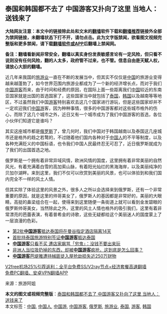  <h2>泰国和韩国都不去了 中国游客又扑向了这里 当地人：送钱来了</h2> <p class="notice"><b>大陆网友注意：本文中的链接除此处和文末的<a href="https://github.com/bannedbook/fanqiang" >翻墙</a>软件下载和<a href="https://github.com/killgcd/justmysocks/blob/master/README.md">翻墙推荐</a>链接外全部为禁网链接，未翻墙状态下打不开，请勿点击。此为文字版禁闻，欲看图文视频完整版和更多禁闻，请下载<a href="https://github.com/bannedbook/fanqiang">翻墙软件或APP</a>后翻墙上禁闻网。</p><p>备注：翻墙看新闻非常安全，翻墙以真实身份发表敏感言论有一定风险，但只看不说则没有任何风险，翻的人太多，政府管不过来，也不管。信息自由是天赋人权，请放心大胆的翻墙。</b></p>  <div class="entry"> <p id="conimg">近几年来我国的<a href="https://www.bannedbook.org/bnews/tag/%e6%97%85%e6%b8%b8%e4%b8%9a/" class="st_tag internal_tag" rel="tag" title="标签 旅游业 下的日志">旅游业</a>一直在不断的发展当中，但其实不仅仅是<span class='wp_keywordlink_affiliate'><a href="https://www.bannedbook.org/" title="中国" target="_blank">中国</a></span>的旅游业变得越来越蓬勃了，如今世界范围内旅游业都成为了一个新的经济增长点，而对于我们<a href="https://www.bannedbook.org/bnews/tag/%e4%b8%ad%e5%9b%bd%e6%b8%b8%e5%ae%a2/" class="st_tag internal_tag" rel="tag" title="标签 中国游客 下的日志">中国游客</a>而来，由于时间和经费的原因，在国际上面一些距离我们<a href="https://www.bannedbook.org/bnews/tag/%E4%B8%AD%E5%9B%BD/" class="st_tag internal_tag" rel="tag" title="标签 中国 下的日志">中国</a>较近的东南亚国家就是出国的首选国家了，这些国家当中就包括了<a href="https://www.bannedbook.org/bnews/tag/%e6%b3%b0%e5%9b%bd/" class="st_tag internal_tag" rel="tag" title="标签 泰国 下的日志">泰国</a>，<a href="https://www.bannedbook.org/bnews/tag/%e9%9f%a9%e5%9b%bd/" class="st_tag internal_tag" rel="tag" title="标签 韩国 下的日志">韩国</a>以及越南等等地区，不过虽然我们中国<a href="https://www.bannedbook.org/bnews/tag/%E6%B8%B8%E5%AE%A2/" class="st_tag internal_tag" rel="tag" title="标签 游客 下的日志">游客</a>特别喜欢去这几个国家进行游玩，但是这些国家却并不一定欢迎我们<a href="https://www.bannedbook.org/bnews/tag/%E4%B8%AD%E5%9B%BD%E6%B8%B8/" class="st_tag internal_tag" rel="tag" title="标签 中国游 下的日志">中国游</a>客，因为种种事情，很多的中国游客都对这些城市格外的伤心，而除了这几个城市之外，近日又有一个城市成为了我们中国游客的首选，各位小伙伴们知道它是谁吗？</p> <p>其实这座城市都是<a href="https://www.bannedbook.org/bnews/tag/%e4%bf%84%e7%bd%97%e6%96%af/" class="st_tag internal_tag" rel="tag" title="标签 俄罗斯 下的日志">俄罗斯</a>了，曾几何时，我们中国对于韩国越南以及泰国这几座城市还是格外的趋之若鹜的，不过随着他们国内各种对于<a href="https://www.bannedbook.org/bnews/tag/%e4%b8%ad%e5%9b%bd%e4%ba%ba/" class="st_tag internal_tag" rel="tag" title="标签 中国人 下的日志">中国人</a>的不平等制度，以及各种充满贬义的中国标语，也令我们中国人民最终忍无可忍了，近日俄罗斯就成为了我们的出国首选之地。</p>  <p>俄罗斯是一个拥有着非常异域风情，欧洲风情的国度，这里拥有着非常美丽的自然风光，有着充满着白雪的高加索山脉，有着阳光灿烂的黑海海岸，以及美丽纯净的贝加尔湖畔。来到这里，我们不仅可以欣赏到美丽的风景，也可以体验到和我们国内完全不一样的风土人情。</p> <p>但其实除了体验这里的风景之外，很多人之所以会选择来到俄罗斯，还有一个非常重要的原因，就是这里的帅哥美女了，俄罗斯人的基因都是非常好的，美丽的大眼睛，高挺的鼻梁组合在一起，使得来到这里随便一条街道上就可以看到金发碧眼的俄罗斯帅哥美女，当然除此之外，这里的风土人情也格外的吸引我们，这里有着非常漂亮的芭蕾表演，有着普希金的诗歌，这些无疑都给这个美丽迷人的国度蒙上了一层浪漫的色彩。</p>  <ul class='op-related-articles' title='相关阅读'> <li><a href='https://www.bannedbook.org/bnews/baitai/20201027/1421162.html' target='_blank'>第2批<b>中国游客</b>抵达泰国将在曼谷指定酒店隔离14天</a></li> <li><a href='https://www.bannedbook.org/bnews/baitai/20201021/1417525.html' target='_blank'>首批持泰国旅游特别签证<b>中国游客</b>抵达泰国</a></li> <li><a href='https://www.bannedbook.org/bnews/cbnews/20201007/1409456.html' target='_blank'><b>中国游客</b>只看不买 遭店家飙骂「穷鬼」：没钱不要出来玩</a></li> <li><a href='https://www.bannedbook.org/bnews/funmedia/20200914/1396030.html' target='_blank'>非洲人当垃圾扔掉的东西，却被<b>中国游客</b>疯抢，这到底是怎么回事？</a></li> <li><a href='https://www.bannedbook.org/bnews/baitai/20200909/1393622.html' target='_blank'><b>中国游客</b>芭堤雅遭持械匪徒入屋抢劫损失近250万财物</a></li> </ul> <p class="texttj"> <a href="https://github.com/bannedbook/fanqiang/wiki/V2ray%E6%9C%BA%E5%9C%BA" target="_blank">V2free机场25%引荐返利：全平台免费SS/V2ray节点+经济套餐高速翻墙</a><br/> <a href="https://github.com/bannedbook/fanqiang/wiki/%E7%A6%81%E9%97%BB%E7%BD%91%E5%AE%89%E5%8D%93%E7%BF%BB%E5%A2%99%E6%96%B0%E9%97%BBAPP" target="_blank">免费PC翻墙、安卓VPN翻墙APP</a></p><p> 来源：旅游阿姐 </p><a name='sharetosocial'></a>       <div><b>本文的图文或视频完整版</b>：<a href='https://www.bannedbook.org/bnews/funmedia/20201214/1447295.html'>泰国和韩国都不去了 中国游客又扑向了这里 当地人：送钱来了</a></div>  </div><!--END ENTRY--> <div class="postfooter"> <div>本文标签：<a href="https://www.bannedbook.org/bnews/tag/%E4%B8%AD%E5%9B%BD/" rel="tag">中国</a>, <a href="https://www.bannedbook.org/bnews/tag/%e4%b8%ad%e5%9b%bd%e4%ba%ba/" rel="tag">中国人</a>, <a href="https://www.bannedbook.org/bnews/tag/%E4%B8%AD%E5%9B%BD%E6%B8%B8/" rel="tag">中国游</a>, <a href="https://www.bannedbook.org/bnews/tag/%e4%b8%ad%e5%9b%bd%e6%b8%b8%e5%ae%a2/" rel="tag">中国游客</a>, <a href="https://www.bannedbook.org/bnews/tag/%e4%bf%84%e7%bd%97%e6%96%af/" rel="tag">俄罗斯</a>, <a href="https://www.bannedbook.org/bnews/tag/%e6%97%85%e6%b8%b8%e4%b8%9a/" rel="tag">旅游业</a>, <a href="https://www.bannedbook.org/bnews/tag/%e6%b3%b0%e5%9b%bd/" rel="tag">泰国</a>, <a href="https://www.bannedbook.org/bnews/tag/%E6%B8%B8%E5%AE%A2/" rel="tag">游客</a>, <a href="https://www.bannedbook.org/bnews/tag/%e9%9f%a9%e5%9b%bd/" rel="tag">韩国</a></div>  </div><!--END POSTFOOTER--> 